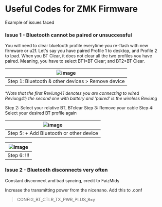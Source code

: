 # Useful Codes for ZMK Firmware

Example of issues faced

### Issue 1 - Bluetooth cannot be paired or unsuccessful
You will need to clear bluetooth profile everytime you re-flash with new firmware or u2f. 
Let's say you have paired Profile 1 to desktop, and Profile 2 to Ipad. When you BT Clear, it does not clear all the two profiles you have paired. Meaning, you have to select BT1>BT Clear; and BT2>BT Clear.

|![image](https://user-images.githubusercontent.com/79617315/153982087-a283f771-8bea-47c1-b934-07eadef5324a.png)|
|:--:|
| Step 1: Bluetooth & other devices  > Remove device |

**Note that the first Reviung41 denotes you are connecting to wired Reviung41; the second one with battery and 'paired' is the wireless Reviung* 

Step 2: Select your relative BT, BTclear
Step 3: Remove your cable
Step 4: Select your desired BT profile again

|![image](https://user-images.githubusercontent.com/79617315/153982519-85bf038a-78b3-4723-a204-d3298d592b47.png)|
|:--:|
|Step 5: + Add Bluetooth or other device|

|![image](https://user-images.githubusercontent.com/79617315/153982725-f4f2d95e-78e7-48dc-890a-00c911b7b563.png)|
|:--:|
|Step 6: !!! |


### Issue 2 - Bluetooth disconnects very often
Constant disconnect and bad syncing, credit to FaizMidy

Increase the transmitting power from the nicenano.
Add this to .conf
> CONFIG_BT_CTLR_TX_PWR_PLUS_8=y
